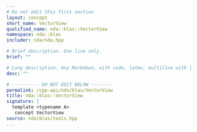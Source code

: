```yaml
---
# Do not edit this first section
layout: concept
short_name: VectorView
qualified_name: nda::blas::VectorView
namespace: nda::blas
includer: nda/nda.hpp

# Brief description. One line only.
brief: ""

# Long description. Any Markdown, with code, latex, multiline with |
desc: ""

# ---------- DO NOT EDIT BELOW --------
permalink: /cpp-api/nda/blas/VectorView
title: nda::blas::VectorView
signature: |
  template <typename A>
   concept VectorView
source: nda/blas/tools.hpp
...
```


